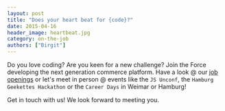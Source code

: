 ```yaml
---
layout: post
title: "Does your heart beat for {code}?"
date: 2015-04-16
header_image: heartbeat.jpg
category: on-the-job
authors: ["Birgit"]
---
```


Do you love coding?
Are you keen for a new challenge?
Join the Force developing the next generation commerce platform.
Have a look @ our [job openings](http://www.epages.com/en/career/devjobs/) or let's meet in person @ events like the `JS Unconf`, the `Hamburg Geekettes Hackathon` or the `Career Days` in Weimar or Hamburg!

Get in touch with us!
We look forward to meeting you.
